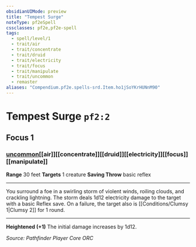 ```yaml
---
obsidianUIMode: preview
title: "Tempest Surge"
noteType: pf2eSpell
cssclasses: pf2e,pf2e-spell
tags:
  - spell/level/1
  - trait/air
  - trait/concentrate
  - trait/druid
  - trait/electricity
  - trait/focus
  - trait/manipulate
  - trait/uncommon
  - remaster
aliases: "Compendium.pf2e.spells-srd.Item.ho1jSoYKrHUNnM90" 
---
```

# Tempest Surge  `pf2:2`  
## Focus 1
### [uncommon](uncommon "Uncommon Rarity Trait")[[air]][[concentrate]][[druid]][[electricity]][[focus]][[manipulate]]

**Range** 30 feet
**Targets** 1 creature
**Saving Throw** basic reflex
* * * 
You surround a foe in a swirling storm of violent winds, roiling clouds, and crackling lightning. The storm deals 1d12 electricity damage to the target with a basic Reflex save. On a failure, the target also is [[Conditions/Clumsy 1|Clumsy 2]] for 1 round.

* * *

**Heightened (+1)** The initial damage increases by 1d12.

*Source: Pathfinder Player Core*
*ORC*